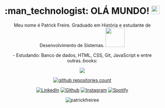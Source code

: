 <h1 align="center">  :man_technologist: OLÁ MUNDO! <img src="https://media.giphy.com/media/hvRJCLFzcasrR4ia7z/giphy.gif" width="26px"> </h1>

 <p align="center">Meu nome é Patrick Freire. Graduado em História e estudante de Desenvolvimento de Sistemas. <img src="https://camo.githubusercontent.com/40dff491d4e8123af55298ef908faedb66c463e5/68747470733a2f2f6d656469612e67697068792e636f6d2f6d656469612f57556c706c634d704f43456d5447427442572f67697068792e676966" width="60"></p></p>

<p align="center">- Estudando: Banco de dados, HTML, CSS, Git, JavaScript e entre outras.:books:</p>
 
<p align="center">
 <a><img src="https://github-readme-stats.vercel.app/api?username=patrickfreiree&show_icons=true&theme=dark&show_icons=true" /></a>
  </p>
  
<p align="center">
<a href="https://github.com/patrickfreiree?tab=repositories">
  <img src="https://badges.pufler.dev/repos/patrickfreiree?logo=GitHub&label=Github%20repositories&color=blue&logoColor=white&style=flat-square" alt="github repositories count" />
</a> <br/> </p>

<p align="center">
<a target="_blank" href="https://www.linkedin.com/in/patrickfreiremachado/" target="_blank"><img alt="LinkedIn" src="https://img.shields.io/badge/linkedin-%230077B5.svg?&style=for-the-badge&logo=linkedin&logoColor=white" /></a> 
<a href="https://github.com/patrickfreiree" target="_blank"><img alt="Github" src="https://img.shields.io/badge/GitHub-%2312100E.svg?&style=for-the-badge&logo=Github&logoColor=white" /></a>
<a target="_blank" href="https://www.instagram.com/fraggmentar/" target="_blank"><img alt="Instagram" src="https://camo.githubusercontent.com/5c3f3164b340475c38f1ec3d8c6d0c6e8656fbccac25d06cfb86477079b88638/68747470733a2f2f696d672e736869656c64732e696f2f62616467652f696e7374616772616d2d2532334534343035462e7376673f267374796c653d666f722d7468652d6261646765266c6f676f3d696e7374616772616d266c6f676f436f6c6f723d7768697465" /></a>
  <a target="_blank" href="https://open.spotify.com/user/patrickfreire?si=Kfm3kWZSTf6fk2n_C5-h4Q" target="_blank"><img alt="Spotify" src="https://img.shields.io/badge/Spotify-1ED760?&style=for-the-badge&logo=spotify&logoColor=white" /></a> 
  </p>
<p align="center"><img src="https://komarev.com/ghpvc/?username=patrickfreiree" alt="patrickfreiree" /></p>

